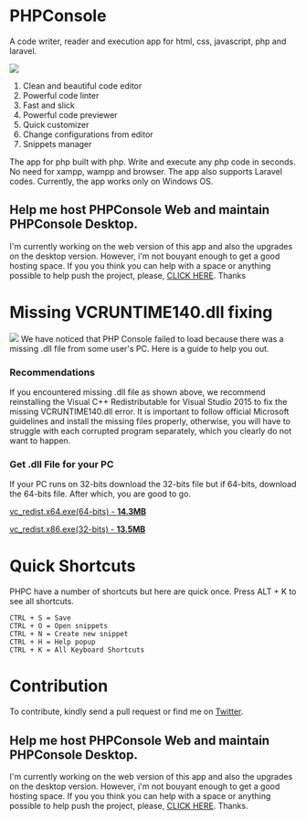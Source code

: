 # PHPConsole
A code writer, reader and execution app for html, css, javascript, php and laravel.

<img src="https://github.com/coderatio/phpconsole/blob/master/docs/gif_11.gif"/>

<ol>
  <li>Clean and beautiful code editor</li>
  <li>Powerful code linter</li>
  <li>Fast and slick</li>
  <li>Powerful code previewer</li>
  <li>Quick customizer</li>
  <li>Change configurations from editor</li>
  <li>Snippets manager</li>
</ol>

The app for php built with php. Write and execute any php code in seconds. No need for xampp, wampp and browser. The app also supports Laravel codes. Currently, the app works only on Windows OS.

## Help me host PHPConsole Web and maintain PHPConsole Desktop.
I'm currently working on the web version of this app and also the upgrades on the desktop version. However, i'm not bouyant enough to get a good hosting space. If you you think you can help with a space or anything possible to help push the project, please, <a href="https://www.paypal.com/cgi-bin/webscr?cmd=_s-xclick&hosted_button_id=4F7NHUGCSXK7Q">CLICK HERE</a>. Thanks


# Missing VCRUNTIME140.dll fixing
<img src="https://ugetfix.com/wp-content/uploads/articles/askit/vcruntime140-dll-is-missing-error-windows_en.jpg"/>
We have noticed that PHP Console failed to load because there was a missing .dll file from some user's PC. Here is a guide to help you out.

### Recommendations
If you encountered missing .dll file as shown above, we recommend reinstalling the Visual C++ Redistributable for Visual Studio 2015 to fix the missing VCRUNTIME140.dll error. It is important to follow official Microsoft guidelines and install the missing files properly, otherwise, you will have to struggle with each corrupted program separately, which you clearly do not want to happen.

### Get .dll File for your PC
If your PC runs on 32-bits download the 32-bits file but if 64-bits, download the 64-bits file. After which, you are good to go.

<p><a href="https://download.microsoft.com/download/0/6/4/064F84EA-D1DB-4EAA-9A5C-CC2F0FF6A638/vc_redist.x64.exe">vc_redist.x64.exe(64-bits) - <b>14.3MB</b></a></p>
<p><a href="https://download.microsoft.com/download/0/6/4/064F84EA-D1DB-4EAA-9A5C-CC2F0FF6A638/vc_redist.x86.exe">vc_redist.x86.exe(32-bits) - <b>13.5MB</b></a></p>

# Quick Shortcuts
PHPC have a number of shortcuts but here are quick once. Press ALT + K to see all shortcuts.
```
CTRL + S = Save
CTRL + O = Open snippets
CTRL + N = Create new snippet
CTRL + H = Help popup
CTRL + K = All Keyboard Shortcuts
```

# Contribution
To contribute, kindly send a pull request or find me on <a href="https://twitter.com/josiahoyahaya">Twitter</a>.

## Help me host PHPConsole Web and maintain PHPConsole Desktop.
I'm currently working on the web version of this app and also the upgrades on the desktop version. However, i'm not bouyant enough to get a good hosting space. If you you think you can help with a space or anything possible to help push the project, please, <a href="https://www.paypal.com/cgi-bin/webscr?cmd=_s-xclick&hosted_button_id=4F7NHUGCSXK7Q">CLICK HERE</a>. Thanks.
